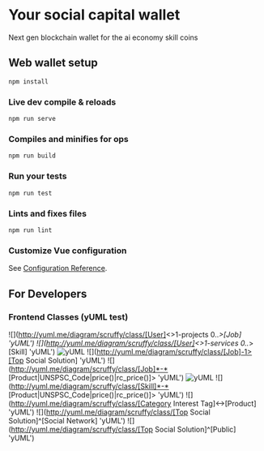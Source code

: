 # Your social capital wallet

Next gen blockchain wallet for the ai economy skill coins

## Web wallet setup

```
npm install
```

### Live dev compile & reloads

```
npm run serve
```

### Compiles and minifies for ops

```
npm run build
```

### Run your tests

```
npm run test
```

### Lints and fixes files

```
npm run lint
```

### Customize Vue configuration

See [Configuration Reference](https://cli.vuejs.org/config/).

## For Developers

### Frontend Classes (yUML test)

![](http://yuml.me/diagram/scruffy/class/[User]<>1-projects 0.._>[Job] 'yUML')
![](http://yuml.me/diagram/scruffy/class/[User]<>1-services 0.._>[Skill] 'yUML')
![](http://yuml.me/diagram/scruffy/class/[Job]++*-*>[Task] 'yUML')
![](http://yuml.me/diagram/scruffy/class/[Job]-1>[Top Social Solution] 'yUML')
![](<http://yuml.me/diagram/scruffy/class/[Job]*-*>[Product|UNSPSC_Code|price()|rc_price()]> 'yUML')
![](http://yuml.me/diagram/scruffy/class/[Skill]-1>[Task] 'yUML')
![](<http://yuml.me/diagram/scruffy/class/[Skill]*-*>[Product|UNSPSC_Code|price()|rc_price()]> 'yUML')
![](http://yuml.me/diagram/scruffy/class/[Category Interest Tag]<->[Product] 'yUML')
![](http://yuml.me/diagram/scruffy/class/[Top Social Solution]^[Social Network] 'yUML')
![](http://yuml.me/diagram/scruffy/class/[Top Social Solution]^[Public] 'yUML')
